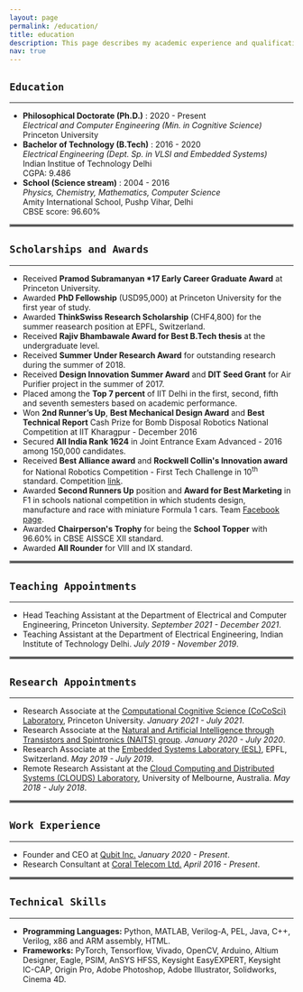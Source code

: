 ```yaml
---
layout: page
permalink: /education/
title: education
description: This page describes my academic experience and qualifications.
nav: true
---
```


## `Education`
***

* **Philosophical Doctorate (Ph.D.)** : 2020 - Present <br>
	*Electrical and Computer Engineering (Min. in Cognitive Science)* <br>
	Princeton University
* **Bachelor of Technology (B.Tech)** : 2016 - 2020 <br>
	*Electrical Engineering (Dept. Sp. in VLSI and Embedded Systems)* <br>
	Indian Institue of Technology Delhi <br>
	CGPA: 9.486
* **School (Science stream)** : 2004 - 2016 <br>
	*Physics, Chemistry, Mathematics, Computer Science* <br>
	Amity International School, Pushp Vihar, Delhi <br>
	CBSE score: 96.60%


<hr style="border:2px solid gray">

## `Scholarships and Awards`
***

* Received **Pramod Subramanyan \*17 Early Career Graduate Award** at Princeton University.
* Awarded **PhD Fellowship** (USD95,000) at Princeton University for the first year of study.
* Awarded **ThinkSwiss Research Scholarship** (CHF4,800) for the summer reasearch position at EPFL, Switzerland.
* Received **Rajiv Bhambawale Award for Best B.Tech thesis** at the undergraduate level.
* Received **Summer Under Research Award** for outstanding research during the summer of 2018.
* Received **Design Innovation Summer Award** and **DIT Seed Grant** for Air Purifier project in the summer of 2017.
* Placed among the **Top 7 percent** of IIT Delhi in the first, second, fifth and seventh semesters based on academic performance.
* Won **2nd Runner’s Up**, **Best Mechanical Design Award** and **Best Technical Report** Cash Prize for Bomb Disposal Robotics National Competition at IIT Kharagpur - December 2016
* Secured **All India Rank 1624** in Joint Entrance Exam Advanced - 2016 among 150,000 candidates.
* Received **Best Alliance award** and **Rockwell Collin's Innovation award** for National Robotics Competition - First Tech Challenge in 10<sup>th</sup> standard. Competition [link](https://www.firstinspires.org/robotics/ftc).
* Awarded **Second Runners Up** position and **Award for Best Marketing** in F1 in schools national competition in which students design, manufacture and race with miniature Formula 1 cars. Team [Facebook page](https://www.facebook.com/iotans). 
* Awarded **Chairperson's Trophy** for being the **School Topper** with 96.60% in CBSE AISSCE XII standard.
* Awarded **All Rounder** for VIII and IX standard.

<hr style="border:2px solid gray">

## `Teaching Appointments`
***

* Head Teaching Assistant at the Department of Electrical and Computer Engineering, Princeton University. *September 2021 - December 2021*.
* Teaching Assistant at the Department of Electrical Engineering, Indian Institute of Technology Delhi. *July 2019 - November 2019*.

<hr style="border:2px solid gray">

## `Research Appointments`
***

* Research Associate at the [Computational Cognitive Science (CoCoSci) Laboratory](https://cocosci.princeton.edu/index.php), Princeton University. *January 2021 - July 2021*.
* Research Associate at the [Natural and Artificial Intelligence through Transistors and Spintronics (NAITS) group](https://web.iitd.ac.in/~debanjan/). *January 2020 - July 2020*.
* Research Associate at the [Embedded Systems Laboratory (ESL)](https://www.epfl.ch/labs/esl/), EPFL, Switzerland. *May 2019 - July 2019*.
* Remote Research Assistant at the [Cloud Computing and Distributed Systems (CLOUDS) Laboratory](http://www.cloudbus.org/), University of Melbourne, Australia. *May 2018 - July 2018*.

<hr style="border:2px solid gray">

## `Work Experience`
***

* Founder and CEO at [Qubit Inc.](https://www.qubitinc.in/) *January 2020 - Present*.
* Research Consultant at [Coral Telecom Ltd.](https://www.coraltele.com/) *April 2016 - Present*.

<hr style="border:2px solid gray">

## `Technical Skills`
***

* **Programming Languages:** Python, MATLAB, Verilog-A, PEL, Java, C++, Verilog, x86 and ARM assembly, HTML.
* **Frameworks:** PyTorch, Tensorflow, Vivado, OpenCV, Arduino, Altium Designer, Eagle, PSIM, AnSYS HFSS, Keysight EasyEXPERT, Keysight IC-CAP, Origin Pro, Adobe Photoshop, Adobe Illustrator, Solidworks, Cinema 4D.
